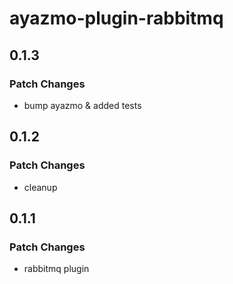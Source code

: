 # ayazmo-plugin-rabbitmq

## 0.1.3

### Patch Changes

- bump ayazmo & added tests

## 0.1.2

### Patch Changes

- cleanup

## 0.1.1

### Patch Changes

- rabbitmq plugin
